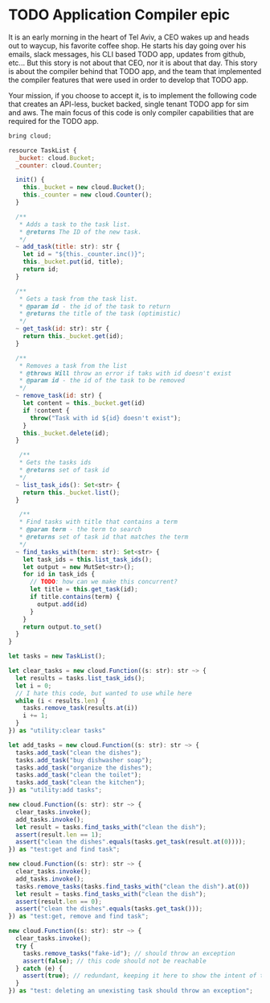 # TODO Application Compiler epic


It is an early morning in the heart of Tel Aviv, a CEO wakes up and heads out to waycup, his favorite coffee shop. 
He starts his day going over his emails, slack messages, his CLI based TODO app, updates from github, etc... 
But this story is not about that CEO, nor it is about that day. 
This story is about the compiler behind that TODO app, and the team that implemented the compiler features that were used in order to develop that TODO app.

Your mission, if you choose to accept it, is to implement the following code that creates an API-less, bucket backed, single tenant TODO app for sim and aws. The main focus of this code is only compiler capabilities that are required for the TODO app.

```js
bring cloud;

resource TaskList {
  _bucket: cloud.Bucket;
  _counter: cloud.Counter;

  init() {
    this._bucket = new cloud.Bucket();
    this._counter = new cloud.Counter();
  }

  /** 
   * Adds a task to the task list.
   * @returns The ID of the new task.
   */
  ~ add_task(title: str): str {
    let id = "${this._counter.inc()}";
    this._bucket.put(id, title);
    return id;
  }

  /** 
   * Gets a task from the task list.
   * @param id - the id of the task to return
   * @returns the title of the task (optimistic)
   */
  ~ get_task(id: str): str {
    return this._bucket.get(id);
  }

  /** 
   * Removes a task from the list
   * @throws Will throw an error if taks with id doesn't exist
   * @param id - the id of the task to be removed
   */
  ~ remove_task(id: str) {
    let content = this._bucket.get(id)
    if !content {
      throw("Task with id ${id} doesn't exist");
    }
    this._bucket.delete(id);
  }

   /** 
   * Gets the tasks ids 
   * @returns set of task id
   */
  ~ list_task_ids(): Set<str> {
    return this._bucket.list();
  }

   /** 
   * Find tasks with title that contains a term
   * @param term - the term to search
   * @returns set of task id that matches the term
   */
  ~ find_tasks_with(term: str): Set<str> {
    let task_ids = this.list_task_ids();
    let output = new MutSet<str>();
    for id in task_ids {
      // TODO: how can we make this concurrent?
      let title = this.get_task(id);
      if title.contains(term) {
        output.add(id)
      }
    }
    return output.to_set()
  }
}

let tasks = new TaskList();

let clear_tasks = new cloud.Function((s: str): str ~> {
  let results = tasks.list_task_ids();
  let i = 0;
  // I hate this code, but wanted to use while here
  while (i < results.len) {
    tasks.remove_task(results.at(i))
    i += 1;
  }
}) as "utility:clear tasks"

let add_tasks = new cloud.Function((s: str): str ~> {
  tasks.add_task("clean the dishes");
  tasks.add_task("buy dishwasher soap");
  tasks.add_task("organize the dishes");
  tasks.add_task("clean the toilet");
  tasks.add_task("clean the kitchen");
}) as "utility:add tasks";

new cloud.Function((s: str): str ~> {
  clear_tasks.invoke();
  add_tasks.invoke();
  let result = tasks.find_tasks_with("clean the dish");
  assert(result.len == 1);
  assert("clean the dishes".equals(tasks.get_task(result.at(0))));
}) as "test:get and find task";

new cloud.Function((s: str): str ~> {
  clear_tasks.invoke();
  add_tasks.invoke();
  tasks.remove_tasks(tasks.find_tasks_with("clean the dish").at(0))
  let result = tasks.find_tasks_with("clean the dish");
  assert(result.len == 0);
  assert("clean the dishes".equals(tasks.get_task()));
}) as "test:get, remove and find task";

new cloud.Function((s: str): str ~> {
  clear_tasks.invoke();
  try {
    tasks.remove_tasks("fake-id"); // should throw an exception
    assert(false); // this code should not be reachable 
  } catch (e) {
    assert(true); // redundant, keeping it here to show the intent of the code
  }
}) as "test: deleting an unexisting task should throw an exception";
```
